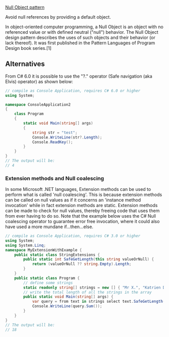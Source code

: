 [Null Object pattern](https://en.wikipedia.org/wiki/Null_Object_pattern)
 	
Avoid null references by providing a default object.


In object-oriented computer programming, a Null Object is an object with no referenced value or with defined neutral ("null") behavior. The Null Object design pattern describes the uses of such objects and their behavior (or lack thereof). It was first published in the Pattern Languages of Program Design book series.[1]


## Alternatives

From C# 6.0 it is possible to use the "?." operator (Safe navigation (aka Elvis) operator) as shown below:

```cs
// compile as Console Application, requires C# 6.0 or higher
using System;

namespace ConsoleApplication2
{
    class Program
    {
        static void Main(string[] args)
        {
            string str = "test"; 
            Console.WriteLine(str?.Length);
            Console.ReadKey();
        }
    }
}
// The output will be:
// 4
```

### Extension methods and Null coalescing

In some Microsoft .NET languages, Extension methods can be used to perform what is called 'null coalescing'. This is because extension methods can be called on null values as if it concerns an 'instance method invocation' while in fact extension methods are static. Extension methods can be made to check for null values, thereby freeing code that uses them from ever having to do so. Note that the example below uses the C# Null coalescing operator to guarantee error free invocation, where it could also have used a more mundane if...then...else.

```cs
// compile as Console Application, requires C# 3.0 or higher
using System;
using System.Linq;
namespace MyExtensionWithExample {
    public static class StringExtensions { 
        public static int SafeGetLength(this string valueOrNull) { 
            return (valueOrNull ?? string.Empty).Length; 
        }
    }
    public static class Program {
        // define some strings
        static readonly string[] strings = new [] { "Mr X.", "Katrien Duck", null, "Q" };
        // write the total length of all the strings in the array
        public static void Main(string[] args) {
            var query = from text in strings select text.SafeGetLength(); // no need to do any checks here
            Console.WriteLine(query.Sum());
        }
    }
}
// The output will be:
// 18
```